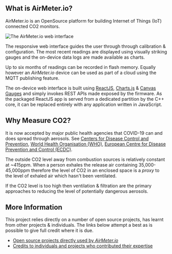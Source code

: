 ## What is AirMeter.io?
AirMeter.io is an OpenSource platform for building Internet of Things (IoT) connected CO2 monitors.

![The AirMeter.io web interface](https://i.ibb.co/D9CSpRw/banner.png)

The responsive web interface guides the user through through calibration & configuration. The most recent readings are displayed using visually striking gauges and the on-device data logs are made available as charts. 

Up to six months of readings can be recorded in flash memory. Equally however an *AirMeter.io* device can be used as part of a cloud using the MQTT publishing feature. 

The on-device web interface is built using [ReactJS](https://reactjs.org), [Charts.js](https://www.chartjs.org/)  & [Canvas Gauges](https://canvas-gauges.com/) and simply invokes REST APIs made exposed by the firmware. As the packaged ReactJS app is served from a dedicated partition by the C++ core, it can be replaced entirely with any application written in JavaScript.


## Why Measure CO2?

It is now accepted by major public health agencies that COVID-19 can and does spread through aerosols. See [Centers for Disease Control and Prevention](https://www.cdc.gov/coronavirus/2019-ncov/science/science-briefs/sars-cov-2-transmission.html), [World Health Organisation (WHO)](https://www.who.int/news-room/q-a-detail/coronavirus-disease-covid-19-how-is-it-transmitted), [European Centre for Disease Prevention and Control (ECDC)](https://www.ecdc.europa.eu/en/covid-19/questions-answers/questions-answers-basic-facts).

The outside CO2 level away from combustion sources is relatively constant at ~415ppm. When a person exhales the release air containing 35,000-45,000ppm therefore the level of CO2 in an enclosed space is a *proxy* to the level of exhaled air which hasn't been ventilated.

If the CO2 level is too high then ventilation & filtration are the primary approaches to reducing the level of potentially dangerous aerosols. 

## More Information

This project relies directly on a number of open source projects, has learnt from other projects & individuals. The links below attempt a best as is possible to give full credit where it is due.
- [Open source projects directly used by *AirMeter.io*](https://airmeter.io/thirdparty-components)
- [Credits to individuals and projects who contributed their expertise](https://airmeter.io/credits)